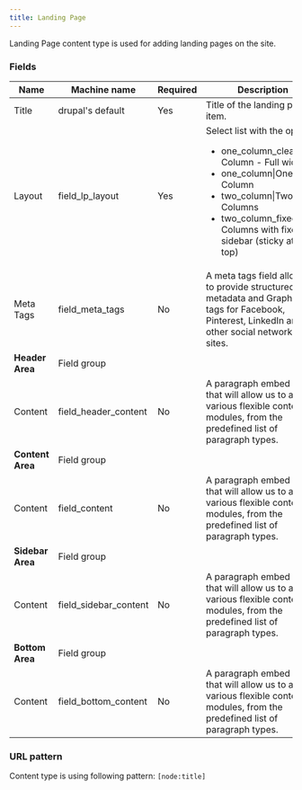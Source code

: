 ```yaml
---
title: Landing Page
---
```


Landing Page content type is used for adding landing pages on the site.

### Fields
| Name  | Machine name | Required | Description |
| ------------- | ------------- | ------------- | ------------- |
| Title  | drupal's default  | Yes | Title of the landing page item. |
| Layout | field\_lp_layout  | Yes | Select list with the options: <ul><li>one\_column\_clean\|One Column - Full width</li><li>one\_column\|One Column</li><li>two\_column\|Two Columns</li><li>two\_column\_fixed\|Two Columns with fixed sidebar (sticky at the top)</li></ul> |
| Meta Tags  | field\_meta_tags  | No | A meta tags field allows us to provide structured metadata and Graph meta tags for Facebook, Pinterest, LinkedIn and other social networking sites. |
| **Header Area** | Field group |||
| Content | field\_header_content | No | A paragraph embed field that will allow us to add various flexible content modules, from the predefined list of paragraph types. |
| **Content Area** | Field group |||
| Content | field_content | No | A paragraph embed field that will allow us to add various flexible content modules, from the predefined list of paragraph types. |
| **Sidebar Area** | Field group |||
| Content | field\_sidebar_content | No | A paragraph embed field that will allow us to add various flexible content modules, from the predefined list of paragraph types. |
| **Bottom Area** | Field group|||
| Content | field\_bottom_content | No | A paragraph embed field that will allow us to add various flexible content modules, from the predefined list of paragraph types. |

### URL pattern

Content type is using following pattern:
`[node:title]`
